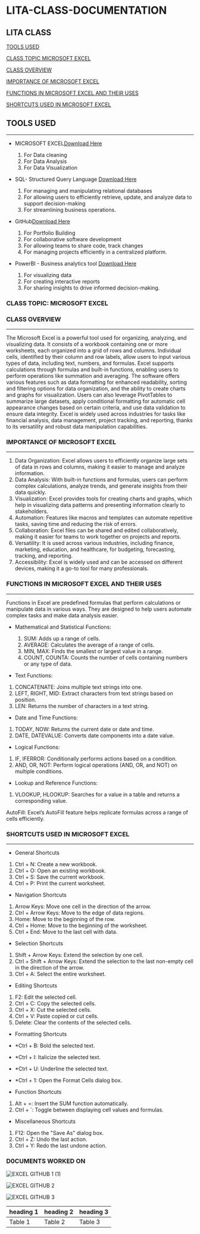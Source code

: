 # LITA-CLASS-DOCUMENTATION

## LITA CLASS

[TOOLS USED](#tools-used)

[CLASS TOPIC MICROSOFT EXCEL](#class-topic-microsoft-excel) 

[CLASS OVERVIEW](#class-overview)

[IMPORTANCE OF MICROSOFT EXCEL](#importance-of-microsoft-excel)

[FUNCTIONS IN MICROSOFT EXCEL AND THEIR USES](#functions-in-microsoft-excel-and-their-uses)

[SHORTCUTS USED IN MICROSOFT EXCEL](#shortcuts-used-in-microsoft-excel)


## TOOLS USED
---
- MICROSOFT EXCEL[Download Here](https://www.microsoft.com)
  1. For Data cleaning
  2. For  Data Analysis
  3. For Data Visualization

- SQL- Structured Query Language [Download Here](https://www.microsoft.com/en-us/sql-server/sql-server-downloads)
  1. For managing and manipulating relational databases
  2. For allowing users to efficiently retrieve, update, and analyze data to support decision-making
  3. For streamlining business operations.

- GitHub[Download Here](https://desktop.github.com/)
  1. For Portfolio Building
  2. For collaborative software development
  3. For allowing teams to share code, track changes
  4. For managing projects efficiently in a centralized platform.
- PowerBI - Business analytics tool [Download Here](https://apps.microsoft.com/detail/9NTXR16HNW1T)
  1. For visualizing data
  2. For creating interactive reports
  3. For sharing insights to drive informed decision-making.

### CLASS TOPIC: MICROSOFT EXCEL 

### CLASS OVERVIEW
---
The Microsoft Excel is a powerful tool used for organizing, analyzing, and visualizing data. It consists of a workbook containing one or more worksheets, each organized into a grid of rows and columns. Individual cells, identified by their column and row labels, allow users to input various types of data, including text, numbers, and formulas. Excel supports calculations through formulas and built-in functions, enabling users to perform operations like summation and averaging.
The software offers various features such as data formatting for enhanced readability, sorting and filtering options for data organization, and the ability to create charts and graphs for visualization. Users can also leverage PivotTables to summarize large datasets, apply conditional formatting for automatic cell appearance changes based on certain criteria, and use data validation to ensure data integrity.
Excel is widely used across industries for tasks like financial analysis, data management, project tracking, and reporting, thanks to its versatility and robust data manipulation capabilities.

### IMPORTANCE OF MICROSOFT EXCEL
---
1. Data Organization: Excel allows users to efficiently organize large sets of data in rows and columns, making it easier to manage and analyze information.
2. Data Analysis: With built-in functions and formulas, users can perform complex calculations, analyze trends, and generate insights from their data quickly.
3. Visualization: Excel provides tools for creating charts and graphs, which help in visualizing data patterns and presenting information clearly to stakeholders.
4. Automation: Features like macros and templates can automate repetitive tasks, saving time and reducing the risk of errors.
5. Collaboration: Excel files can be shared and edited collaboratively, making it easier for teams to work together on projects and reports.
6. Versatility: It is used across various industries, including finance, marketing, education, and healthcare, for budgeting, forecasting, tracking, and reporting.
7. Accessibility: Excel is widely used and can be accessed on different devices, making it a go-to tool for many professionals.

### FUNCTIONS IN MICROSOFT EXCEL AND THEIR USES
---
Functions in Excel are predefined formulas that perform calculations or manipulate data in various ways. They are designed to help users automate complex tasks and make data analysis easier.
- Mathematical and Statistical Functions:
  1. SUM: Adds up a range of cells.
  2. AVERAGE: Calculates the average of a range of cells.
  3. MIN, MAX: Finds the smallest or largest value in a range.
  4. COUNT, COUNTA: Counts the number of cells containing numbers or any type of data.

- Text Functions:
1. CONCATENATE: Joins multiple text strings into one.
2. LEFT, RIGHT, MID: Extract characters from text strings based on position.
3. LEN: Returns the number of characters in a text string.

- Date and Time Functions:
1. TODAY, NOW: Returns the current date or date and time.
2. DATE, DATEVALUE: Converts date components into a date value.

- Logical Functions:
1. IF, IFERROR: Conditionally performs actions based on a condition.
2. AND, OR, NOT: Perform logical operations (AND, OR, and NOT) on multiple conditions.

- Lookup and Reference Functions:
1. VLOOKUP, HLOOKUP: Searches for a value in a table and returns a corresponding value.

AutoFill: Excel’s AutoFill feature helps replicate formulas across a range of cells efficiently.


### SHORTCUTS USED IN MICROSOFT EXCEL
---
- General Shortcuts
1. Ctrl + N: Create a new workbook.
2. Ctrl + O: Open an existing workbook.
3. Ctrl + S: Save the current workbook.
4. Ctrl + P: Print the current worksheet.

- Navigation Shortcuts
1. Arrow Keys: Move one cell in the direction of the arrow.
2. Ctrl + Arrow Keys: Move to the edge of data regions.
3. Home: Move to the beginning of the row.
4. Ctrl + Home: Move to the beginning of the worksheet.
5. Ctrl + End: Move to the last cell with data.

- Selection Shortcuts
1. Shift + Arrow Keys: Extend the selection by one cell.
2. Ctrl + Shift + Arrow Keys: Extend the selection to the last non-empty cell in the direction of the arrow.
3. Ctrl + A: Select the entire worksheet.

- Editing Shortcuts
1. F2: Edit the selected cell.
2. Ctrl + C: Copy the selected cells.
3. Ctrl + X: Cut the selected cells.
4. Ctrl + V: Paste copied or cut cells.
5. Delete: Clear the contents of the selected cells.

- Formatting Shortcuts
- *Ctrl + B: Bold the selected text.
- *Ctrl + I: Italicize the selected text.
- *Ctrl + U: Underline the selected text.
- *Ctrl + 1: Open the Format Cells dialog box.

- Function Shortcuts
1. Alt + =: Insert the SUM function automatically.
2. Ctrl + `: Toggle between displaying cell values and formulas.

- Miscellaneous Shortcuts
1. F12: Open the "Save As" dialog box.
2. Ctrl + Z: Undo the last action.
3. Ctrl + Y: Redo the last undone action.

### D0CUMENTS WORKED ON 

![EXCEL GITHUB 1 (1)](https://github.com/user-attachments/assets/0637f82c-2e71-4cc3-a4ab-7b1fd885d3aa)

![EXCEL GITHUB 2](https://github.com/user-attachments/assets/d601f531-1322-4744-99f0-d374648de7e2)

![EXCEL GITHUB 3](https://github.com/user-attachments/assets/423e98cd-e532-41ba-abdd-80a53788c3ad)






 |heading 1|heading 2|heading 3|
 |---------|---------|---------|
 |Table 1|Table 2|Table 3|

  



